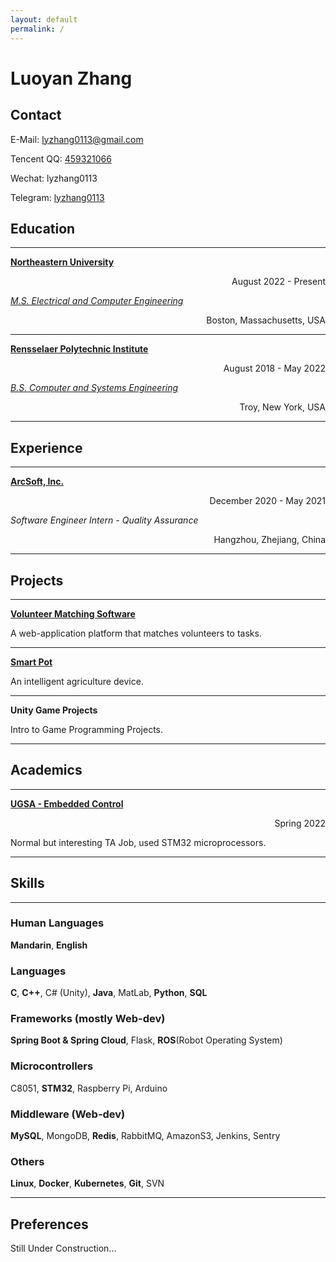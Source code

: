 ```yaml
---
layout: default
permalink: /
---
```


# Luoyan Zhang

## Contact

<i class="fas fa-envelope"></i> E-Mail: <lyzhang0113@gmail.com>

<i class="fab fa-qq"></i> Tencent QQ: [459321066](tencent://message/?uin=459321066&Site=400301.com&Menu=yes)

<i class="fab fa-weixin"></i> Wechat: lyzhang0113

<i class="fab fa-telegram-plane"></i> Telegram: [lyzhang0113](https://t.me/lyzhang0113)

## Education

---

[__Northeastern University__](https://northeastern.edu/)

<div style="text-align:right">August 2022 - Present </div>

[*M.S. Electrical and Computer Engineering*](https://catalog.northeastern.edu/graduate/engineering/electrical-computer/#programstext)

<div style="text-align:right">Boston, Massachusetts, USA</div>

---

[__Rensselaer Polytechnic Institute__](https://rpi.edu/)

<div style="text-align:right">August 2018 - May 2022 </div>

[*B.S. Computer and Systems Engineering*](http://catalog.rpi.edu/preview_program.php?catoid=18&poid=4063)

<div style="text-align:right">Troy, New York, USA</div>

---

## Experience

---

[__ArcSoft, Inc.__](https://www.arcsoft.com/)

<div style="text-align:right">December 2020 - May 2021 </div>

*Software Engineer Intern - Quality Assurance*

<div style="text-align:right">Hangzhou, Zhejiang, China</div>

---

## Projects

---

[__Volunteer Matching Software__](http://rpi-vms.luoyanzhang.com:5000/)

A web-application platform that matches volunteers to tasks.

---

[__Smart Pot__](https://github.com/lyzhang0113/SmartPot)

An intelligent agriculture device.

---

__Unity Game Projects__

Intro to Game Programming Projects.

---

## Academics

---

[__UGSA - Embedded Control__](https://sites.ecse.rpi.edu//courses/static/ENGR-2350/index.html)

<div style="text-align:right">Spring 2022</div>

Normal but interesting TA Job, used STM32 microprocessors.

---

## Skills

---

### Human Languages

__Mandarin__, __English__

### Languages

__C__, __C++__, C# (Unity), __Java__, MatLab, __Python__, __SQL__

### Frameworks (mostly Web-dev)

__Spring Boot & Spring Cloud__, Flask, __ROS__(Robot Operating System)

### Microcontrollers

C8051, __STM32__, Raspberry Pi, Arduino

### Middleware (Web-dev)

__MySQL__, MongoDB, __Redis__, RabbitMQ, AmazonS3, Jenkins, Sentry

### Others

__Linux__, __Docker__, __Kubernetes__, __Git__, SVN

---

## Preferences

Still Under Construction...

<script src="https://kit.fontawesome.com/c5f242997a.js" crossorigin="anonymous"></script>